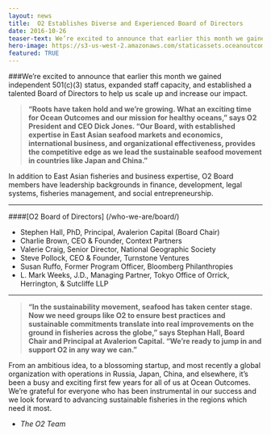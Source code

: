 ```yaml
---
layout: news
title:  O2 Establishes Diverse and Experienced Board of Directors
date: 2016-10-26
teaser-text: We’re excited to announce that earlier this month we gained independent 501(c)(3) status, expanded staff capacity, and established a talented Board of Directors to help us scale up and increase our impact.
hero-image: https://s3-us-west-2.amazonaws.com/staticassets.oceanoutcomes.org/news+and+analysis/hero+images/board-launch-hero.jpg
featured: TRUE
---
```

###We’re excited to announce that earlier this month we gained independent 501(c)(3) status, expanded staff capacity, and established a talented Board of Directors to help us scale up and increase our impact.

> **“Roots have taken hold and we’re growing. What an exciting time for Ocean Outcomes and our mission for healthy oceans,” says O2 President and CEO Dick Jones. “Our Board, with established expertise in East Asian seafood markets and economics, international business, and organizational effectiveness, provides the competitive edge as we lead the sustainable seafood movement in countries like Japan and China.”**

In addition to East Asian fisheries and business expertise, O2 Board members have leadership backgrounds in finance, development, legal systems, fisheries management, and social entrepreneurship.

----
####[O2 Board of Directors] (/who-we-are/board/)

* Stephen Hall, PhD, Principal, Avalerion Capital (Board Chair) 
* Charlie Brown, CEO & Founder, Context Partners 
* Valerie Craig, Senior Director, National Geographic Society 
* Steve Pollock, CEO & Founder, Turnstone Ventures 
* Susan Ruffo, Former Program Officer, Bloomberg Philanthropies
* L. Mark Weeks, J.D., Managing Partner, Tokyo Office of Orrick, Herrington, & Sutcliffe LLP

----

> **“In the sustainability movement, seafood has taken center stage. Now we need groups like O2 to ensure best practices and sustainable commitments translate into real improvements on the ground in fisheries across the globe,” says Stephan Hall, Board Chair and Principal at Avalerion Capital. “We’re ready to jump in and support O2 in any way we can.”**

From an ambitious idea, to a blossoming startup, and most recently a global organization with operations in Russia, Japan, China, and elsewhere, it’s been a busy and exciting first few years for all of us at Ocean Outcomes. We’re grateful for everyone who has been instrumental in our success and we look forward to advancing sustainable fisheries in the regions which need it most.

 - *The O2 Team*
